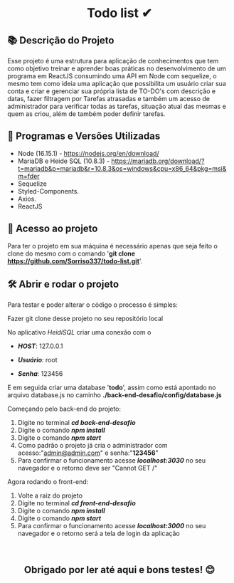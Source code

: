 <h1 align="center"> Todo list ✔ </h1>


## 📚 Descrição do Projeto

Esse projeto é uma estrutura para aplicação de conhecimentos que tem como objetivo treinar e aprender boas práticas no desenvolvimento de um programa em ReactJS consumindo uma API em Node com sequelize, o mesmo tem como ideia uma aplicação que possibilita um usuário criar sua conta e criar e gerenciar sua própria lista de TO-DO's com descrição e datas, fazer filtragem por Tarefas atrasadas e também um acesso de administrador para verificar todas as tarefas, situação atual das mesmas e quem as criou, além de também poder definir tarefas.

## 🔢 Programas e Versões Utilizadas

* Node (16.15.1) - https://nodejs.org/en/download/
* MariaDB e Heide SQL (10.8.3) - https://mariadb.org/download/?t=mariadb&p=mariadb&r=10.8.3&os=windows&cpu=x86_64&pkg=msi&m=fder
* Sequelize
* Styled-Components.
* Axios.
* ReactJS 

## 📁 Acesso ao projeto

Para ter o projeto em sua máquina é necessário apenas que seja feito o clone do mesmo com o comando '**git clone https://github.com/Sorriso337/todo-list.git**'.

## 🛠️ Abrir e rodar o projeto

Para testar e poder alterar o código o processo é simples:

Fazer git clone desse projeto no seu repositório local

No aplicativo *HeidiSQL* criar uma conexão com o 

* ***HOST***: 127.0.0.1

* ***Usuário***: root

* ***Senha***: 123456

E em seguida criar uma database '**todo**', assim como está apontado no arquivo database.js no caminho **./back-end-desafio/config/database.js**

Começando pelo back-end do projeto:

1. Digite no terminal ***cd back-end-desafio***
2. Digite o comando ***npm install***
3. Digite o comando ***npm start*** 
4. Como padrão o projeto já cria o administrador com acesso:"admin@admin.com" e senha:"**123456**" 
5. Para confirmar o funcionamento acesse ***localhost:3030*** no seu navegador e o retorno deve ser "Cannot GET /"

Agora rodando o front-end: 

1. Volte a raiz do projeto
2. Digite no terminal ***cd front-end-desafio***
3. Digite o comando ***npm install***
4. Digite o comando ***npm start*** 
5. Para confirmar o funcionamento acesse ***localhost:3000*** no seu navegador e o retorno será a tela de login da aplicação

<br/>
<h2 align="center">Obrigado por ler até aqui e bons testes! 😊</h2>
